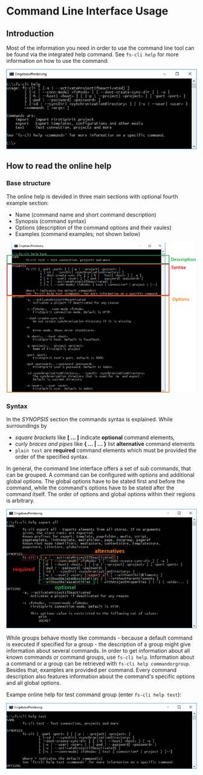 # Command Line Interface Usage

## Introduction

Most of the information you need in order to use the command line tool can be found via the integrated help command.
See `fs-cli help` for more information on how to use the command:

![display command line interface help](images/display_cli_help.png)

## How to read the online help

### Base structure

The online help is devided in three main sections with optional fourth example section:

- Name (command name and short command description)
- Synopsis (command syntax)
- Options (description of the command options and their vaules)
- Examples (command examples; not shown below)

![three parts: name, synopsis and options](images/help_structure.png)

### Syntax

In the *SYNOPSIS* section the commands syntax is explained. While surroundings by
- *square brackets* like **[ ... ]** indicate **optional** command elements,
- *curly braces and pipes* like **{ ... | ... }** list **alternative** command elements
- `plain text` are **required** command elements which must be provided the order of the specified syntax.

In general, the command line interface offers a set of sub commands, that can be grouped. A command can be configured with options and
additional global options. The global options have to be stated first and before the command, while the
command's options have to be stated after the command itself. The order of options and global options within
their regions is arbitrary.

![three parts: name, synopsis and options](images/help_syntax.png)

While groups behave mostly like commands - because a default command is executed
if specified for a group - the description of a group might give information about several commands.
In order to get information about all known commands or command groups, use `fs-cli help`. Information about a command
or a group can be retrieved with `fs-cli help commandorgroup`. Besides that, examples are provided per command.
Every command description also features information about the command's specific options and all global options.

Exampe online help for test command group (enter `fs-cli help test`):

![three parts: name, synopsis and options](images/help_command_group.png)
